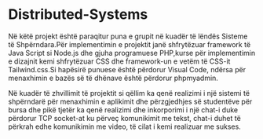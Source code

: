 # Distributed-Systems
Në këtë projekt është paraqitur puna e grupit në kuadër të lëndës Sisteme të Shpërndara.Për implementimin e projektit janë shfrytëzuar framework të Java Script si Node.js
dhe gjuha programuese PHP,kurse për implementimin e dizajnit kemi shfrytëzuar CSS dhe framework-un e vetëm të CSS-it Tailwind.css.Si hapësirë punuese është përdorur 
Visual Code, ndërsa për menaxhimin e bazës së të dhënave është përdorur phpmyadmin.

Në kuadër të zhvillimit të projektit si qëllim ka qenë realizimi i një sistemi të shpërndarë për menaxhimin e aplikimit dhe përzgjedhjes së studentëve për bursa
dhe pikë tjetër ka qenë realizimi dhe inkorporimi i një chat-i duke përdorur TCP socket-at ku përveç komunikimit me tekst, chat-i duhet të përkrah edhe komunikimin me video, 
të cilat i kemi realizuar me sukses.
 
		
